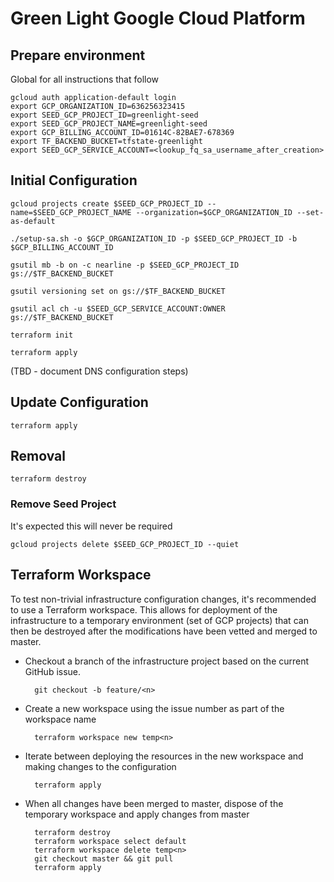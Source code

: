 # Green Light Google Cloud Platform

## Prepare environment

Global for all instructions that follow

    gcloud auth application-default login
    export GCP_ORGANIZATION_ID=636256323415
    export SEED_GCP_PROJECT_ID=greenlight-seed
    export SEED_GCP_PROJECT_NAME=greenlight-seed
    export GCP_BILLING_ACCOUNT_ID=01614C-82BAE7-678369
    export TF_BACKEND_BUCKET=tfstate-greenlight
    export SEED_GCP_SERVICE_ACCOUNT=<lookup_fq_sa_username_after_creation>

## Initial Configuration
    
    gcloud projects create $SEED_GCP_PROJECT_ID --name=$SEED_GCP_PROJECT_NAME --organization=$GCP_ORGANIZATION_ID --set-as-default

    ./setup-sa.sh -o $GCP_ORGANIZATION_ID -p $SEED_GCP_PROJECT_ID -b $GCP_BILLING_ACCOUNT_ID

    gsutil mb -b on -c nearline -p $SEED_GCP_PROJECT_ID gs://$TF_BACKEND_BUCKET

    gsutil versioning set on gs://$TF_BACKEND_BUCKET

    gsutil acl ch -u $SEED_GCP_SERVICE_ACCOUNT:OWNER gs://$TF_BACKEND_BUCKET

    terraform init

    terraform apply

(TBD - document DNS configuration steps)

## Update Configuration

    terraform apply

## Removal

    terraform destroy

### Remove Seed Project

It's expected this will never be required

    gcloud projects delete $SEED_GCP_PROJECT_ID --quiet

## Terraform Workspace

To test non-trivial infrastructure configuration changes, it's recommended to use a Terraform workspace. This allows
for deployment of the infrastructure to a temporary environment (set of GCP projects) that can then be destroyed
after the modifications have been vetted and merged to master.

* Checkout a branch of the infrastructure project based on the current GitHub issue.

        git checkout -b feature/<n>

* Create a new workspace using the issue number as part of the workspace name

        terraform workspace new temp<n>

* Iterate between deploying the resources in the new workspace and making changes to the configuration

        terraform apply

* When all changes have been merged to master, dispose of the temporary workspace and apply changes from master

        terraform destroy
        terraform workspace select default
        terraform workspace delete temp<n>
        git checkout master && git pull
        terraform apply